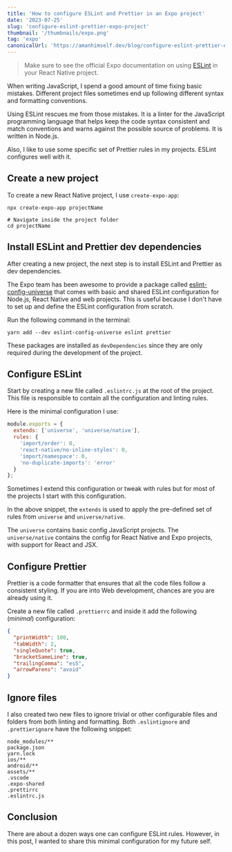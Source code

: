 ```yaml
---
title: 'How to configure ESLint and Prettier in an Expo project'
date: '2023-07-25'
slug: 'configure-eslint-prettier-expo-project'
thumbnail: '/thumbnails/expo.png'
tag: 'expo'
canonicalUrl: 'https://amanhimself.dev/blog/configure-eslint-prettier-expo-project/'
---
```


> Make sure to see the official Expo documentation on using [ESLint](https://docs.expo.dev/guides/using-eslint/) in your React Native project.

When writing JavaScript, I spend a good amount of time fixing basic mistakes. Different project files sometimes end up following different syntax and formatting conventions.

Using ESLint rescues me from those mistakes. It is a linter for the JavaScript programming language that helps keep the code syntax consistent and match conventions and warns against the possible source of problems. It is written in Node.js.

Also, I like to use some specific set of Prettier rules in my projects. ESLint configures well with it.

## Create a new project

To create a new React Native project, I use `create-expo-app`:

```shell
npx create-expo-app projectName

# Navigate inside the project folder
cd projectName
```

## Install ESLint and Prettier dev dependencies

After creating a new project, the next step is to install ESLint and Prettier as dev dependencies.

The Expo team has been awesome to provide a package called [eslint-config-universe](https://github.com/expo/expo/tree/master/packages/eslint-config-universe) that comes with basic and shared ESLint configuration for Node.js, React Native and web projects. This is useful because I don't have to set up and define the ESLint configuration from scratch.

Run the following command in the terminal:

```shell
yarn add --dev eslint-config-universe eslint prettier
```

These packages are installed as `devDependencies` since they are only required during the development of the project.

## Configure ESLint

Start by creating a new file called `.eslintrc.js` at the root of the project. This file is responsible to contain all the configuration and linting rules.

Here is the minimal configuration I use:

```js
module.exports = {
  extends: ['universe', 'universe/native'],
  rules: {
    'import/order': 0,
    'react-native/no-inline-styles': 0,
    'import/namespace': 0,
    'no-duplicate-imports': 'error'
  }
};
```

Sometimes I extend this configuration or tweak with rules but for most of the projects I start with this configuration.

In the above snippet, the `extends` is used to apply the pre-defined set of rules from `universe` and `universe/native`.

The `universe` contains basic config JavaScript projects. The `universe/native` contains the config for React Native and Expo projects, with support for React and JSX.

## Configure Prettier

Prettier is a code formatter that ensures that all the code files follow a consistent styling. If you are into Web development, chances are you are already using it.

Create a new file called `.prettierrc` and inside it add the following (_minimal_) configuration:

```json
{
  "printWidth": 100,
  "tabWidth": 2,
  "singleQuote": true,
  "bracketSameLine": true,
  "trailingComma": "es5",
  "arrowParens": "avoid"
}
```

## Ignore files

I also created two new files to ignore trivial or other configurable files and folders from both linting and formatting. Both `.eslintignore` and `.prettierignore` have the following snippet:

```shell
node_modules/**
package.json
yarn.lock
ios/**
android/**
assets/**
.vscode
.expo-shared
.prettirrc
.eslintrc.js
```

## Conclusion

There are about a dozen ways one can configure ESLint rules. However, in this post, I wanted to share this minimal configuration for my future self.
